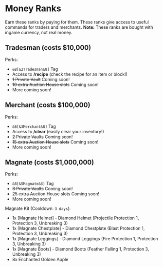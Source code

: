 # Money Ranks

Earn these ranks by paying for them. These ranks give access to useful commands for traders and merchants.
__Note:__ These ranks are bought with ingame currency, not real money.

## Tradesman (costs $10,000)

Perks:

- `&8[&2Tradesman&8]` Tag
- Access to __/recipe__ (check the recipe for an item or block!)
- ~~1 Private Vault~~ Coming soon!
- ~~10 extra Auction House slots~~ Coming soon!
- More coming soon!

## Merchant (costs $100,000)

Perks:

- `&8[&3Merchant&8]` Tag
- Access to __/clear__ (easily clear your inventory!)
- ~~2 Private Vaults~~ Coming soon!
- ~~15 extra Auction House slots~~ Coming soon!
- More coming soon!

## Magnate (costs $1,000,000)

Perks:

- `&8[&5Magnate&8]` Tag
- ~~3 Private Vaults~~ Coming soon!
- ~~25 extra Auction House slots~~ Coming soon!
- More coming soon!

Magnate Kit (Cooldown: `3 days`):

- 1x [Magnate Helmet] - Diamond Helmet (Projectile Protection 1, Protection 3, Unbreaking 3)
- 1x [Magnate Chestplate] - Diamond Chestplate (Blast Protection 1, Protection 3, Unbreaking 3)
- 1x [Magnate Leggings] - Diamond Leggings (Fire Protection 1, Protection 3, Unbreaking 3)
- 1x [Magnate Boots] - Diamond Boots (Feather Falling 1, Protection 3, Unbreaking 3)
- 8x Enchanted Golden Apple